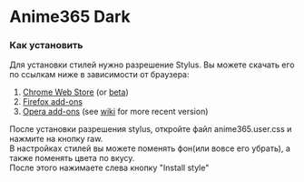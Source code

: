 # Anime365 Dark

### Как установить

Для установки стилей нужно разрешение Stylus. Вы можете скачать его по ссылкам ниже в зависимости от браузера:
1. [Chrome Web Store](https://chrome.google.com/webstore/detail/stylus/clngdbkpkpeebahjckkjfobafhncgmne) (or [beta](https://chrome.google.com/webstore/detail/stylus-beta/apmmpaebfobifelkijhaljbmpcgbjbdo))
2. [Firefox add-ons](https://addons.mozilla.org/firefox/addon/styl-us/)
3. [Opera add-ons](https://addons.opera.com/extensions/details/stylus/) (see [wiki](https://github.com/openstyles/stylus/wiki/Opera,-Outdated-Stylus) for more recent version)

После установки разрешения stylus, откройте файл anime365.user.css и нажмите на кнопку raw.  
В настройках стилей вы можете поменять фон(или вовсе его убрать), а также поменять цвета по вкусу.  
После этого нажимаете слева кнопку "Install style"
